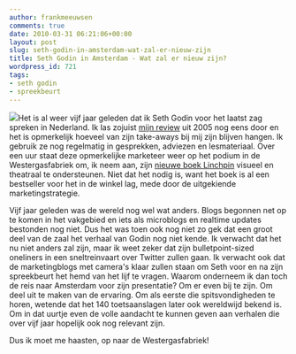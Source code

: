 ```yaml
---
author: frankmeeuwsen
comments: true
date: 2010-03-31 06:21:06+00:00
layout: post
slug: seth-godin-in-amsterdam-wat-zal-er-nieuw-zijn
title: Seth Godin in Amsterdam - Wat zal er nieuw zijn?
wordpress_id: 721
tags:
- seth godin
- spreekbeurt
---
```


[![](http://noahfleming.com/blog/wp-content/uploads/2009/12/linchpin.jpg)](http://noahfleming.com/blog/wp-content/uploads/2009/12/linchpin.jpg)Het is al weer vijf jaar geleden dat ik Seth Godin voor het laatst zag spreken in Nederland. Ik las zojuist [mijn review](http://www.frank-ly.nl/seth-godin-in-amsterdam) uit 2005 nog eens door en het is opmerkelijk hoeveel van zijn take-aways bij mij zijn blijven hangen. Ik gebruik ze nog regelmatig in gesprekken, adviezen en lesmateriaal. Over een uur staat deze opmerkelijke marketeer weer op het podium in de Westergasfabriek om, ik neem aan, zijn [nieuwe boek Linchpin](http://www.amazon.com/gp/product/1591843162?ie=UTF8&tag=punkeycom-20&linkCode=as2&camp=1789&creative=390957&creativeASIN=1591843162) visueel en theatraal te ondersteunen. Niet dat het nodig is, want het boek is al een bestseller voor het in de winkel lag, mede door de uitgekiende marketingstrategie.

Vijf jaar geleden was de wereld nog wel wat anders. Blogs begonnen net op te komen in het vakgebied en iets als microblogs en realtime updates bestonden nog niet. Dus het was toen ook nog niet zo gek dat een groot deel van de zaal het verhaal van Godin nog niet kende. Ik verwacht dat het nu niet anders zal zijn, maar ik weet zeker dat zijn bulletpoint-sized oneliners in een sneltreinvaart over Twitter zullen gaan. Ik verwacht ook dat de marketingblogs met camera's klaar zullen staan om Seth voor en na zijn spreekbeurt het hemd van het lijf te vragen. Waarom onderneem ik dan toch de reis naar Amsterdam voor zijn presentatie? Om er even bij te zijn. Om deel uit te maken van de ervaring. Om als eerste die spitsvondigheden te horen, wetende dat het 140 toetsaanslagen later ook wereldwijd bekend is. Om in dat uurtje even de volle aandacht te kunnen geven aan verhalen die over vijf jaar hopelijk ook nog relevant zijn.

Dus ik moet me haasten, op naar de Westergasfabriek!
